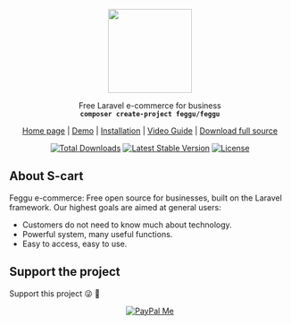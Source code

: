 <p align="center">
    <img src="https://feggu.org/logo.png?v=4" width="150">
</p>
<p align="center">Free Laravel e-commerce for business<br>
    <code><b>composer create-project feggu/feggu</b></code></p>
<p align="center">
 <a href="https://feggu.org">Home page</a> | <a href="https://demo.feggu.org">Demo</a> | <a href="https://feggu.org/en/docs/master/installation.html">Installation</a>  | <a href="https://feggu.org/en/docs/master/video-guide.html">Video Guide</a> | <a href="https://feggu.org/en/download.html">Download full source</a>
</p>

<p align="center">
<a href="https://packagist.org/packages/feggu/core"><img src="https://poser.pugx.org/feggu/core/d/total.svg" alt="Total Downloads"></a>
<a href="https://packagist.org/packages/feggu/core"><img src="https://poser.pugx.org/feggu/core/v/stable.svg" alt="Latest Stable Version"></a>
<a href="https://packagist.org/packages/feggu/core"><img src="https://poser.pugx.org/feggu/core/license.svg" alt="License"></a>
</p>

## About S-cart
Feggu e-commerce: Free open source for businesses, built on the Laravel framework.
Our highest goals are aimed at general users:
- Customers do not need to know much about technology.
- Powerful system, many useful functions.
- Easy to access, easy to use.

## Support the project
Support this project :stuck_out_tongue_winking_eye: :pray:
<p align="center">
    <a href="https://www.paypal.me/LeLanh" target="_blank"><img src="https://img.shields.io/badge/Donate-PayPal-green.svg" data-origin="https://img.shields.io/badge/Donate-PayPal-green.svg" alt="PayPal Me"></a>
</p>
